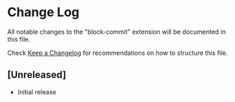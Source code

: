 # Change Log

All notable changes to the "block-commit" extension will be documented in this file.

Check [Keep a Changelog](http://keepachangelog.com/) for recommendations on how to structure this file.

## [Unreleased]

- Initial release